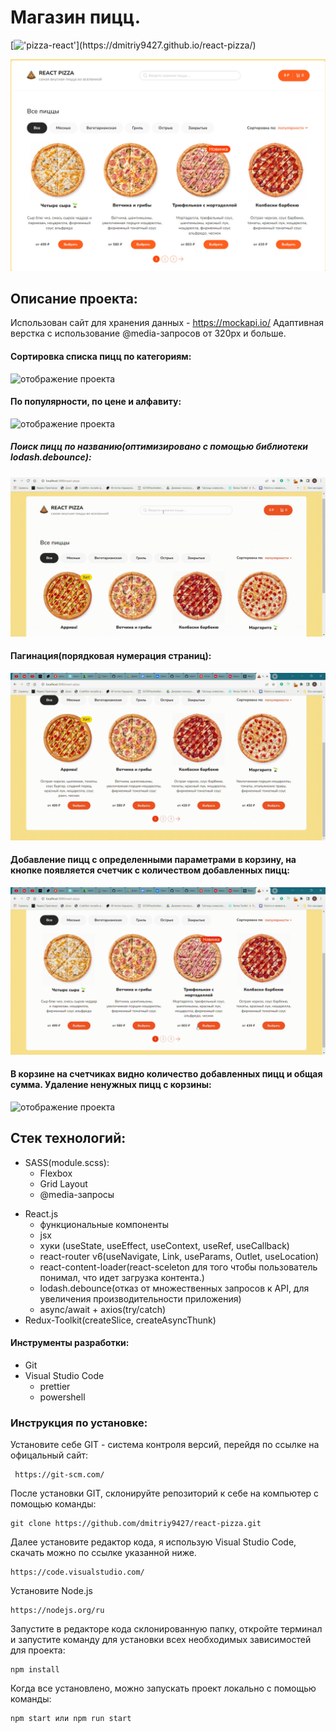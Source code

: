 # Магазин пицц.

[!['pizza-react'](https://readme-typing-svg.herokuapp.com?color=%2336BCF7&lines=Посмотреть+можно+здесь!)](https://dmitriy9427.github.io/react-pizza/)

<img src="./assets-readme/pizza.jpg" alt='отображение проекта'/>

## Описание проекта:

Использован сайт для хранения данных - https://mockapi.io/
Адаптивная верстка с использование @media-запросов от 320px и больше.

#### Сортировка списка пицц по категориям:

<img src="./assets-readme/категории-_1_.gif" alt='отображение проекта'/>

#### По популярности, по цене и алфавиту:

<img src="./assets-readme/сортировка_1_.gif" alt='отображение проекта'/>

##### Поиск пицц по названию(оптимизировано с помощью библиотеки lodash.debounce):

<img src="./assets-readme/поиск.gif" alt='отображение проекта'/>

#### Пагинация(порядковая нумерация страниц):

<img src="./assets-readme/example_small.gif" alt='отображение проекта'/>

#### Добавление пицц с определенными параметрами в корзину, на кнопке появляется счетчик с количеством добавленных пицц:

<img src="./assets-readme/выбор-параметров_.gif" alt='отображение проекта'/>

#### В корзине на счетчиках видно количество добавленных пицц и общая сумма. Удаление ненужных пицц с корзины:

<img src="./assets-readme/output(video-cutter-js.com).gif" alt='отображение проекта'/>

## Стек технологий:

- SASS(module.scss):
  - Flexbox
  - Grid Layout
  - @media-запросы

* React.js
  - функциональные компоненты
  - jsx
  - хуки (useState, useEffect, useContext, useRef, useCallback)
  - react-router v6(useNavigate, Link, useParams, Outlet, useLocation)
  - react-content-loader(react-sceleton для того чтобы пользователь понимал, что идет загрузка контента.)
  - lodash.debounce(отказ от множественных запросов к API, для увеличения производительности приложения)
  - async/await + axios(try/catch)
* Redux-Toolkit(createSlice, createAsyncThunk)

#### Инструменты разработки:

- Git
- Visual Studio Code
  - prettier
  - powershell

### Инструкция по установке:

Установите себе GIT - система контроля версий, перейдя по ссылке на офицальный сайт:

```
 https://git-scm.com/
```

После установки GIT, склонируйте репозиторий к себе на компьютер с помощью команды:

```
git clone https://github.com/dmitriy9427/react-pizza.git
```

Далее установите редактор кода, я использую Visual Studio Code, скачать можно по ссылке указанной ниже.

```
https://code.visualstudio.com/
```

Установите Node.js

```
https://nodejs.org/ru
```

Запустите в редакторе кода склонированную папку, откройте терминал и запустите команду для установки всех необходимых зависимостей для проекта:

```
npm install
```

Когда все установлено, можно запускать проект локально с помощью команды:

```
npm start или npm run start
```
